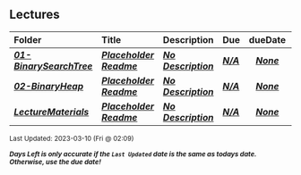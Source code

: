 ## Lectures

| Folder | Title | Description | Due | dueDate |  |
|:------|:------|:------|:------|:-----:|-----|
| ***<a href="https://github.com/rugbyprof/3013-Algorithms/tree/master/Lectures/01-BinarySearchTree">01-BinarySearchTree</a>*** | ***<a href="https://github.com/rugbyprof/3013-Algorithms/tree/master/Lectures/01-BinarySearchTree"> Placeholder Readme </a>*** | ***<a href="https://github.com/rugbyprof/3013-Algorithms/tree/master/Lectures/01-BinarySearchTree"> No Description</a>*** | ***<a href="https://github.com/rugbyprof/3013-Algorithms/tree/master/Lectures/01-BinarySearchTree">N/A</a>*** | ***<a href="https://github.com/rugbyprof/3013-Algorithms/tree/master/Lectures/01-BinarySearchTree">None</a>*** |  |
| ***<a href="https://github.com/rugbyprof/3013-Algorithms/tree/master/Lectures/02-BinaryHeap">02-BinaryHeap</a>*** | ***<a href="https://github.com/rugbyprof/3013-Algorithms/tree/master/Lectures/02-BinaryHeap"> Placeholder Readme </a>*** | ***<a href="https://github.com/rugbyprof/3013-Algorithms/tree/master/Lectures/02-BinaryHeap"> No Description</a>*** | ***<a href="https://github.com/rugbyprof/3013-Algorithms/tree/master/Lectures/02-BinaryHeap">N/A</a>*** | ***<a href="https://github.com/rugbyprof/3013-Algorithms/tree/master/Lectures/02-BinaryHeap">None</a>*** |  |
| ***<a href="https://github.com/rugbyprof/3013-Algorithms/tree/master/Lectures/LectureMaterials">LectureMaterials</a>*** | ***<a href="https://github.com/rugbyprof/3013-Algorithms/tree/master/Lectures/LectureMaterials"> Placeholder Readme </a>*** | ***<a href="https://github.com/rugbyprof/3013-Algorithms/tree/master/Lectures/LectureMaterials"> No Description</a>*** | ***<a href="https://github.com/rugbyprof/3013-Algorithms/tree/master/Lectures/LectureMaterials">N/A</a>*** | ***<a href="https://github.com/rugbyprof/3013-Algorithms/tree/master/Lectures/LectureMaterials">None</a>*** |  |

<sup>Last Updated: 2023-03-10 (Fri @ 02:09)</sup> 

<sup>***Days Left is only accurate if the `Last Updated` date is the same as todays date. Otherwise, use the due date!***</sup> 